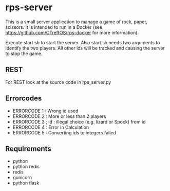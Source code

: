 rps-server
==========
This is a small server application to manage a game of rock, paper, scissors.
It is intended to run in a Docker (see https://github.com/CTreffOS/rps-docker
for more information).

Execute start.sh to start the server. Also start.sh needs two arguments to
identify the two players. All other ids will be tracked and causing the server
to stop the game.

REST
----
For REST look at the source code in rps_server.py

Errorcodes
----------
- ERRORCODE 1 : Wrong id used
- ERRORCODE 2 : More or less than 2 players
- ERRORCODE 3 ; id : illegal choice (e.g. lizard or Spock) from id
- ERRORCODE 4 : Error in Calculation
- ERRORCODE 5 : Converting ids to integers failed

Requirements
------------

 - python
 - python redis
 - redis
 - gunicorn
 - python flask
